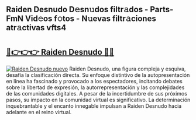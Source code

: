 ## Raiden Desnudo D𝚎sn𝚞dos filtr𝚊dos - Parts-FmN Vid𝚎os f𝚘tos - N𝚞evas filtr𝚊ciones atr𝚊ctivas vfts4

# <h2><a href="http://mb367z.tromn.icu/?c=Raiden+Desnudo">🔗👉👉👉 Raiden Desnudo 🔗🔗</a></h2>

[![Raiden Desnudo nuevo](https://i.imgur.com/pEAQMta.gif)](http://mb367z.tromn.icu/?c=Raiden+Desnudo)
Raiden Desnudo, una figura compleja y esquiva, desafía la clasificación directa. Su enfoque distintivo de la autopresentación en línea ha fascinado y provocado a los espectadores, incitando debates sobre la libertad de expresión, la autorrepresentación y las complejidades de las comunidades digitales. A pesar de la incertidumbre de sus próximos pasos, su impacto en la comunidad virtual es significativo. La determinación inquebrantable y el encanto innegable impulsan a Raiden Desnudo hacia adelante en el reino virtual.

